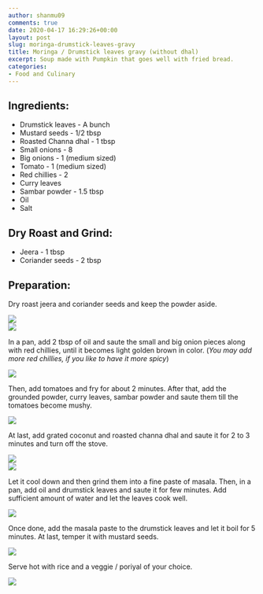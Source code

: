 ```yaml
---
author: shanmu09
comments: true
date: 2020-04-17 16:29:26+00:00
layout: post
slug: moringa-drumstick-leaves-gravy
title: Moringa / Drumstick leaves gravy (without dhal)
excerpt: Soup made with Pumpkin that goes well with fried bread.
categories:
- Food and Culinary
---
```

















## Ingredients:







  * Drumstick leaves - A bunch
  * Mustard seeds - 1/2 tbsp
  * Roasted Channa dhal - 1 tbsp
  * Small onions - 8
  * Big onions - 1 (medium sized)
  * Tomato - 1 (medium sized)
  * Red chillies - 2 
  * Curry leaves
  * Sambar powder - 1.5 tbsp
  * Oil
  * Salt






## Dry Roast and Grind:







  * Jeera - 1 tbsp
  * Coriander seeds - 2 tbsp






## Preparation:







Dry roast jeera and coriander seeds and keep the powder aside.




<div class="img-row">
     <div class="img-column">
	<img src="https://github.com/bbalakriz/bbalakriz.github.io/raw/master/images/moringa-leaves-gravy/11.jpg"  class="img-rounded-corner-sbs" />
     </div>
     <div class="img-column">
	<img src="https://github.com/bbalakriz/bbalakriz.github.io/raw/master/images/moringa-leaves-gravy/21.jpg" class="img-rounded-corner-sbs" />
         </div>
</div>
<p/>



In a pan, add 2 tbsp of oil and saute the small and big onion pieces along with red chillies, until it becomes light golden brown in color. (_You may add more red chillies, if you like to have it more spicy_)



<div>
	<img src="https://github.com/bbalakriz/bbalakriz.github.io/raw/master/images/moringa-leaves-gravy/3.jpg"  class="img-rounded-corner-body"/>
</div>
<p/>




Then, add tomatoes and fry for about 2 minutes. After that, add the grounded powder, curry leaves, sambar powder and saute them till the tomatoes become mushy.




<div>
	<img src="https://github.com/bbalakriz/bbalakriz.github.io/raw/master/images/moringa-leaves-gravy/4.jpg"  class="img-rounded-corner-body"/>
</div>
<p/>




At last, add grated coconut and roasted channa dhal and saute it for 2 to 3 minutes and turn off the stove.




<div class="img-row">
     <div class="img-column">
	<img src="https://github.com/bbalakriz/bbalakriz.github.io/raw/master/images/moringa-leaves-gravy/5.jpg"  class="img-rounded-corner-sbs" />
     </div>
     <div class="img-column">
	<img src="https://github.com/bbalakriz/bbalakriz.github.io/raw/master/images/moringa-leaves-gravy/6.jpg" class="img-rounded-corner-sbs" />
         </div>
</div>
<p/>






Let it cool down and then grind them into a fine paste of masala. Then, in  a pan, add oil and drumstick leaves and saute it for few minutes. Add sufficient amount of water and let the leaves cook well.




<div>
	<img src="https://github.com/bbalakriz/bbalakriz.github.io/raw/master/images/moringa-leaves-gravy/7.jpg"  class="img-rounded-corner-body"/>
</div>
<p/>





Once done, add the masala paste to the drumstick leaves and let it boil for 5 minutes. At last, temper it with mustard seeds. 


<div>
	<img src="https://github.com/bbalakriz/bbalakriz.github.io/raw/master/images/moringa-leaves-gravy/8.png"  class="img-rounded-corner-body"/>
</div>
<p/>





Serve hot with rice and a veggie / poriyal of your choice.



<div>
	<img src="https://github.com/bbalakriz/bbalakriz.github.io/raw/master/images/moringa-leaves-gravy/9.png"  class="img-rounded-corner-body"/>
</div>
<p/>







